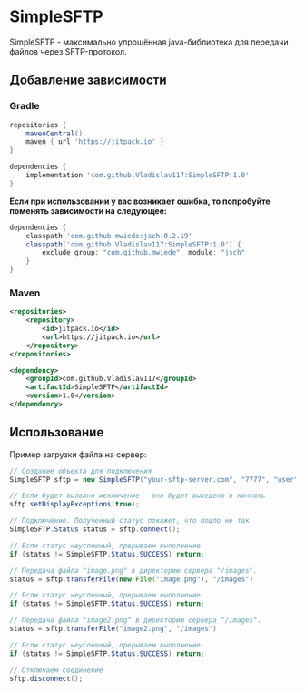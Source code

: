 # SimpleSFTP

SimpleSFTP - максимально упрощённая java-библиотека для передачи файлов через SFTP-протокол.

## Добавление зависимости

### Gradle

```groovy
repositories {
    mavenCentral()
    maven { url 'https://jitpack.io' }
}

dependencies {
    implementation 'com.github.Vladislav117:SimpleSFTP:1.0'
}
```

**Если при использовании у вас возникает ошибка, то попробуйте поменять зависимости на следующее:**

```groovy
dependencies {
    classpath 'com.github.mwiede:jsch:0.2.19'
    classpath('com.github.Vladislav117:SimpleSFTP:1.0') {
        exclude group: "com.github.mwiede", module: "jsch"
    }
}
```

### Maven

```xml
<repositories>
    <repository>
        <id>jitpack.io</id>
        <url>https://jitpack.io</url>
    </repository>
</repositories>

<dependency>
    <groupId>com.github.Vladislav117</groupId>
    <artifactId>SimpleSFTP</artifactId>
    <version>1.0</version>
</dependency>
```

## Использование

Пример загрузки файла на сервер:
```java
// Создание объекта для подключения
SimpleSFTP sftp = new SimpleSFTP("your-sftp-server.com", "7777", "user", "password");

// Если будет вызвано исключение - оно будет выведено в консоль
sftp.setDisplayExceptions(true);

// Подключение. Полученный статус покажет, что пошло не так
SimpleSFTP.Status status = sftp.connect();

// Если статус неуспешный, прерываем выполнение
if (status != SimpleSFTP.Status.SUCCESS) return;

// Передача файла "image.png" в директорию сервера "/images".
status = sftp.transferFile(new File("image.png"), "/images")

// Если статус неуспешный, прерываем выполнение
if (status != SimpleSFTP.Status.SUCCESS) return;

// Передача файла "image2.png" в директорию сервера "/images".
status = sftp.transferFile("image2.png", "/images")

// Если статус неуспешный, прерываем выполнение
if (status != SimpleSFTP.Status.SUCCESS) return;

// Отключаем соединение
sftp.disconnect();
```
